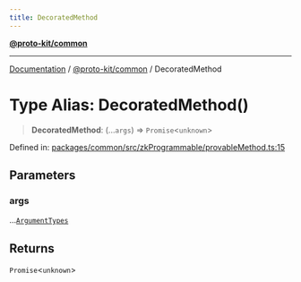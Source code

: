 ```yaml
---
title: DecoratedMethod
---
```


[**@proto-kit/common**](../README.md)

***

[Documentation](../../../README.md) / [@proto-kit/common](../README.md) / DecoratedMethod

# Type Alias: DecoratedMethod()

> **DecoratedMethod**: (...`args`) => `Promise`\<`unknown`\>

Defined in: [packages/common/src/zkProgrammable/provableMethod.ts:15](https://github.com/proto-kit/framework/blob/4d6b3b6da51b3edee0fbf25ce72c1f59ec61e891/packages/common/src/zkProgrammable/provableMethod.ts#L15)

## Parameters

### args

...[`ArgumentTypes`](ArgumentTypes.md)

## Returns

`Promise`\<`unknown`\>
